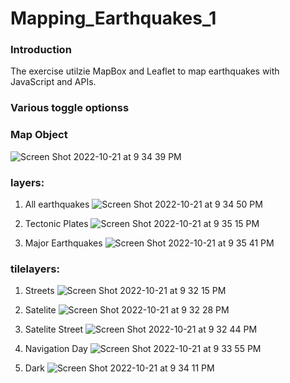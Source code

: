 # Mapping_Earthquakes_1

### Introduction
The exercise utilzie MapBox and Leaflet to map earthquakes with JavaScript and APIs.

### Various toggle optionss

### Map Object
![Screen Shot 2022-10-21 at 9 34 39 PM](https://user-images.githubusercontent.com/108419097/197311007-4c8a7633-e479-4bdb-8062-ffd51d2158c0.png)

### layers: 
1. All earthquakes
![Screen Shot 2022-10-21 at 9 34 50 PM](https://user-images.githubusercontent.com/108419097/197311049-9679dd5b-ee1b-4bed-a2ca-1a463735b00a.png)

2. Tectonic Plates
![Screen Shot 2022-10-21 at 9 35 15 PM](https://user-images.githubusercontent.com/108419097/197311090-c8270a84-12ef-4dc7-8ce4-aa6ee4a44245.png)

3. Major Earthquakes
![Screen Shot 2022-10-21 at 9 35 41 PM](https://user-images.githubusercontent.com/108419097/197310855-16f04576-372f-41a8-b402-bdbdce858085.png)

### tilelayers: 
1. Streets
![Screen Shot 2022-10-21 at 9 32 15 PM](https://user-images.githubusercontent.com/108419097/197310932-fe42ff39-6759-4918-91ef-5206f2440db0.png)

2. Satelite
![Screen Shot 2022-10-21 at 9 32 28 PM](https://user-images.githubusercontent.com/108419097/197310920-2b0e7b99-68b1-467f-b66a-7877fa946313.png)

3. Satelite Street
![Screen Shot 2022-10-21 at 9 32 44 PM](https://user-images.githubusercontent.com/108419097/197310898-3f419353-d465-498c-98f3-017d1639f013.png)

4.  Navigation Day
![Screen Shot 2022-10-21 at 9 33 55 PM](https://user-images.githubusercontent.com/108419097/197310883-f599d001-8559-42a8-b6db-de86aa7732a2.png)

5. Dark
![Screen Shot 2022-10-21 at 9 34 11 PM](https://user-images.githubusercontent.com/108419097/197310951-0430e763-428e-4359-a1f3-47367d9a1185.png)

